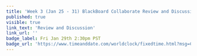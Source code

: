 ```yaml
---
title: 'Week 3 (Jan 25 - 31) BlackBoard Collaborate Review and Discussion'
published: true
visible: true
link_text: 'Review and Discussion'
link_url: ''
badge_label: Fri Jan 29th 2:30pm PST
badge_url: 'https://www.timeanddate.com/worldclock/fixedtime.html?msg=CMPT-363+Review+and+Discussion&iso=20210129T1430&p1=256&am=50'
---
```

